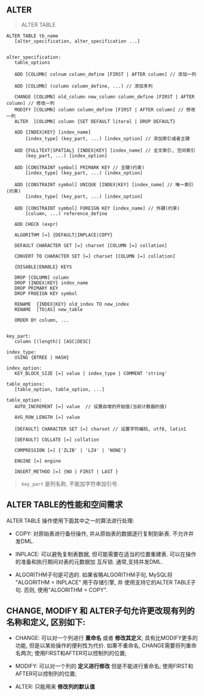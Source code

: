 ## ALTER

> ALTER TABLE

```
ALTER TABLE tb_name
   [alter_specification, alter_specification ...]


alter_specification:
   table_options

   ADD [COLUMN] colnum column_define [FIRST | AFTER column] // 添加一列

   ADD [COLUMN] (column column_define, ...) // 添加多列

   CHANGE [COLUMN] old_column new_column column_define [FIRST | AFTER column] // 修改一列
   MODIFY [COLUMN] column column_define [FIRST | AFTER column] // 修改一列
   ALTER  [COLUMN] column {SET DEFAULT literal | DROP DEFAULT}

   ADD {INDEX|KEY} [index_name]
       [index_type] (key_part, ...) [index_option] // 添加索引或者主键

   ADD {FULLTEXT|SPATIAL} [INDEX|KEY] [index_name] // 全文索引, 空间索引
       (key_part, ...) [index_option]

   ADD [CONSTRAINT symbol] PRIMARK KEY // 主键(约束)
       [index_type] (key_part, ...) [index_option]

   ADD [CONSTRAINT symbol] UNIQUE [INDEX|KEY] [index_name] // 唯一索引(约束)
       [index_type] (key_part, ...) [index_option]

   ADD [CONSTRAINT symbol] FOREIGN KEY [index_name] // 外键(约束)
       [column, ...) reference_define

   ADD CHECK (expr)

   ALGORITHM [=] {DEFAULT|INPLACE|COPY}

   DEFAULT CHARACTER SET [=] charset [COLUMN [=] collation]

   CONVERT TO CHARACTER SET [=] charset [COLUMN [=] collation]

   {DISABLE|ENABLE} KEYS

   DROP [COLUMN] column
   DROP {INDEX|KEY} index_name
   DROP PRIMARY KEY
   DROP FROEIGN KEY symbol

   RENAME  {INDEX|KEY} old_index TO new_index
   RENAME  [TO|AS] new_table

   ORDER BY column, ...


key_part:
   column [(length)] [ASC|DESC]

index_type:
   USING {BTREE | HASH}

index_option:
   KEY_BLOCK_SIZE [=] value | index_type | COMMENT 'string'

table_options:
   [table_option, table_option, ...]

table_option:
   AUTO_INCREMENT [=] value  // 设置自增的开始值(当前计数器的值)

   AVG_ROW_LENGTH [=] value

   [DEFAULT] CHARACTER SET [=] charset // 设置字符编码, utf8, latin1

   [DEFAULT] COLLATE [=] collation

   COMPRESSION [=] {'ZLIB' | 'LZ4' | 'NONE'}

   ENGINE [=] engine

   INSERT_METHOD [=] {NO | FIRST | LAST }
```

> `key_part` 是列名称, 不能加字符串加引号.


## ALTER TABLE的性能和空间需求

ALTER TABLE 操作使用下面其中之一的算法进行处理:

- COPY: 对原始表进行备份操作, 并从原始表的数据逐行复制到新表. 不允许并发DML.

- INPLACE: 可以避免复制表数据, 但可能需要在适当的位置重建表. 可以在操作的准备和执行期间对表的元数据加
互斥锁. 通常,支持并发DML.

- ALGORITHM子句是可选的. 如果省略ALGORITHM子句, MySQL将 "ALGORITHM = INPLACE" 用于存储引擎, 并
使用支持它的ALTER TABLE子句. 否则, 使用"ALGORITHM = COPY".



## CHANGE, MODIFY 和 ALTER子句允许更改现有列的名称和定义, 区别如下:

- CHANGE: 可以对一个列进行 **重命名** 或者 **修改其定义**;
          具有比MODIFY更多的功能, 但是以某些操作的便利性为代价. 如果不重命名, CHANGE需要将列重命名两次;
          使用FIRST和AFTER可以控制列的位置;

- MODIFY: 可以对一个列的 **定义进行修改** 但是不能进行重命名;
          使用FIRST和AFTER可以控制列的位置;

- ALTER: 只能用来 **修改列的默认值**

